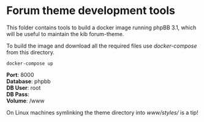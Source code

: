 # Forum theme development tools

This folder contains tools to build a docker image running phpBB 3.1, which will be useful to maintain the kib forum-theme.

To build the image and download all the required files use *docker-compose* from this directory.

```
docker-compose up
```

**Port**: 8000   
**Database**: phpbb   
**DB User**: root   
**DB Pass**:    
**Volume**: /www   

On Linux machines symlinking the theme directory into *www/styles/* is a tip!
